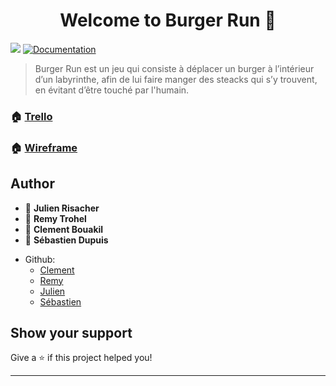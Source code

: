 <h1 align="center">Welcome to Burger Run 👋</h1>
<p>
  <img src="https://img.shields.io/badge/version-1 -blue.svg?cacheSeconds=2592000" />
  <a href="WIP">
    <img alt="Documentation" src="https://img.shields.io/badge/documentation-yes-brightgreen.svg" target="_blank" />
  </a>
</p>

> Burger Run est un jeu qui consiste à déplacer un burger à l’intérieur d’un labyrinthe, afin de lui faire manger des steacks qui s’y trouvent, en évitant d’être touché par l'humain.

### 🏠 [Trello](https://trello.com/b/AyE9ETar/burger-run)
### 🏠 [Wireframe](WIP)

## Author

- 👤 **Julien Risacher**
- 👤 **Remy Trohel**
- 👤 **Clement Bouakil**
- 👤 **Sébastien Dupuis**

* Github:
	- [Clement](https://github.com/clementbouakil)
	- [Remy](https://github.com/RemyTrohel)
	- [Julien](https://github.com/Julienri)
	- [Sébastien](https://github.com/Seb-Dupuis)

## Show your support

Give a ⭐️ if this project helped you!

***

